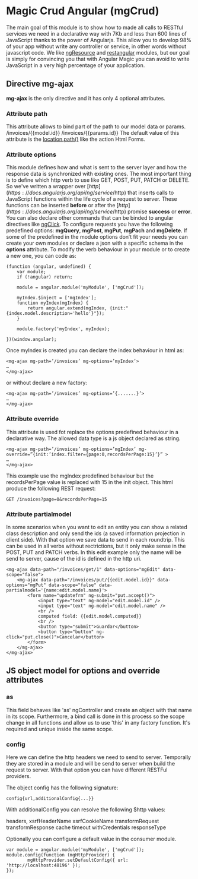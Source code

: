 # Magic Crud Angular (mgCrud)

The main goal of this module is to show how to made all calls to RESTful services we need in a declarative way with 7Kb and less than 600 lines of JavaScript thanks to the power of Angularjs. This allow you to develop 98% of your app without write any controller or service, in other words without javascript code.
We like [ngResource](https://docs.angularjs.org/api/ngResource/service/$resource) and [restangular](https://github.com/mgonto/restangular) modules, but our goal is simply for convincing you that with Angular Magic you can avoid to write JavaScript in a very high percentage of your application.

## Directive mg-ajax

**mg-ajax** is the only directive and it has only 4 optional attributes.

### Attribute path

This attribute allows to bind part of the path to our model data or params.
/invoices/{{model.id}}
/invoices/{{params.id}}
The default value of this attribute is the [location.path()](https://docs.angularjs.org/api/ng/service/$location#path) like the action Html Forms.

### Attribute options

This module defines how and what is sent to the server layer and how the response data is synchronized with existing ones.
The most important thing is to define which http verb to use like GET, POST, PUT, PATCH or DELETE. So we've written a wrapper over [$http](https://docs.angularjs.org/api/ng/service/$http) that inserts calls to JavaScript functions within the life cycle of a request to server. These functions can be inserted **before** or after the [$http](https://docs.angularjs.org/api/ng/service/$http) promise **success** or **error**. You can also declare other commands that can be binded to angular directives like [ngClick](https://docs.angularjs.org/api/ngTouch/directive/ngClick).
To configure requests you have the following predefined options: **mgQuery**, **mgPost**, **mgPut**, **mgPach** and **mgDelete**. If some of the predefined in the module options don’t fit your needs you can create your own modules or declare a json with a specific schema in the **options** attribute.
To modify the verb behaviour in your module or to create a new one, you can code as:

```
(function (angular, undefined) {
    var module;
    if (!angular) return;

    module = angular.module('myModule', ['mgCrud']);

    myIndex.$inject = ['mgIndex'];
    function myIndex(mgIndex) {
        return angular.extend(mgIndex, {init:"{index.model.description='hello'}"});
    }

    module.factory('myIndex', myIndex);

})(window.angular);
```

Once myIndex is created you can declare the index behaviour in html as:

```
<mg-ajax mg-path=’/invoices’ mg-options=’myIndex’>
…
</mg-ajax> 
```

or without declare a new factory:

```
<mg-ajax mg-path=’/invoices’ mg-options=’{.......}’>
…
</mg-ajax> 
```

### Attribute override

This attribute is used fot replace the options predefined behaviour in a declarative way. The allowed data type is a js object declared as string.

```
<mg-ajax mg-path=’/invoices’ mg-options=’mgIndex’ mg-override=”{init:’index.filter={page:0,recordsPerPage:15}’}” >
…
</mg-ajax> 
```

This example use the mgIndex predefined behaviour but the recordsPerPage value is replaced with 15 in the init object. This html produce the following REST request:

```
GET /invoices?page=0&recordsPerPage=15
```

### Attribute partialmodel

In some scenarios when you want to edit an entity you can show a related class description and only send the ids (a saved information projection in client side). With that option we save data to send in each roundtrip. This can be used in all verbs without rectrictions, but it only make sense in the POST, PUT and PATCH verbs.
In this edit example only the name will be send to server, cause of the id is defined in the http uri.

```
<mg-ajax data-path="/invoices/get/1" data-options="mgEdit" data-scope="false">
	<mg-ajax data-path="/invoices/put/{{edit.model.id}}" data-options="mgPut" data-scope="false" data-partialmodel='{name:edit.model.name}'>
		<form name="updatefrm" ng-submit="put.accept()">
			<input type="text" ng-model="edit.model.id" />
			<input type="text" ng-model="edit.model.name" />
			<br />
			computed field: {{edit.model.computed}}
			<br />
			<button type="submit">Guardar</button>
			<button type="button" ng-click="put.close()">Cancelar</button>
		</form>
	</mg-ajax>
</mg-ajax>
```

## JS object model for options and override attributes

### as

This field behaves like 'as' ngController and create an object with that name in its scope. Furthermore, a bind call is done in this process so the scope change in all functions and allow us to use 'this' in any factory function. It's required and unique inside the same scope.

###  config

Here we can define the http headers we need to send to server. Temporally they are stored in a module and will be send to server when build the request to server. With that option you can have different RESTFul providers.

The object config has the following signature:

```
config{url,additionalConfig{...}}
```

With additionalConfig you can resolve the following $http values:

headers,
xsrfHeaderName
xsrfCookieName 
transformRequest 
transformResponse 
cache 
timeout 
withCredentials 
responseType 

Optionally you can configure a default value in the consumer module.

```
var module = angular.module('myModule', ['mgCrud']);
module.config(function (mgHttpProvider) {
        mgHttpProvider.setDefaultConfig({ url: 'http://localhost:48196' });
});
```
